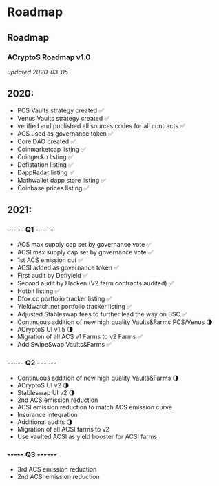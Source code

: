 # Roadmap

## Roadmap

### ACryptoS Roadmap v1.0

_updated 2020-03-05_

## **2020:**

* PCS Vaults strategy created ✅
* Venus Vaults strategy created ✅
* verified and published all sources codes for all contracts ✅
* ACS used as governance token ✅
* Core DAO created ✅
* Coinmarketcap listing ✅
* Coingecko listing ✅
* Defistation listing ✅
* DappRadar listing ✅
* Mathwallet dapp store listing ✅
* Coinbase prices listing ✅

## **2021:**

### **----- Q1 ------**

* ACS max supply cap set by governance vote ✅
* ACSI max supply cap set by governance vote ✅
* 1st ACS emission cut ✅
* ACSI added as governance token ✅
* First audit by Defiyield ✅
* Second audit by Hacken \(V2 farm contracts audited\) ✅
* Hotbit listing ✅
* Dfox.cc portfolio tracker listing ✅
* Yieldwatch.net portfolio tracker listing ✅
* Adjusted Stableswap fees to further lead the way on BSC ✅
* Continuous addition of new high quality Vaults&Farms PCS/Venus 🌗
* ACryptoS UI v1.5 🌗
* Migration of all ACS v1 Farms to v2 Farms ✅
* Add SwipeSwap Vaults&Farms ✅

### **----- Q2 ------**

* Continuous addition of new high quality Vaults&Farms 🌗
* ACryptoS UI v2 🌗
* Stableswap UI v2 🌗
* 2nd ACS emission reduction
* ACSI emission reduction to match ACS emission curve
* Insurance integration
* Additional audits 🌗
* Migration of all ACSI farms to v2
* Use vaulted ACSI as yield booster for ACSI farms


### **----- Q3 ------**

* 3rd ACS emission reduction
* 2nd ACSI emission reduction

